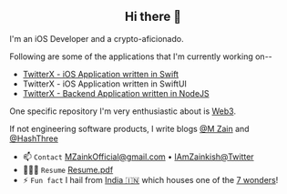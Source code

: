 <!--
**m-zaink/m-zaink** is a ✨ _special_ ✨ repository because its `README.md` (this file) appears on your GitHub profile.
-->
<h2 align="center">Hi there 👋</h2>

I'm an iOS Developer and a crypto-aficionado.

Following are some of the applications that I'm currently working on--
- [TwitterX - iOS Application written in Swift](https://github.com/m-zaink/TonyStark)
- TwitterX - iOS Application written in SwiftUI
- [TwitterX - Backend Application written in NodeJS](https://github.com/m-zaink/NickFury)

One specific repository I'm very enthusiastic about is [Web3](https://github.com/m-zaink/Web3).

If not engineering software products, I write blogs [@M Zain](https://medium.com/m-zain) and [@HashThree](https://medium.com/hashthree)

- 📫 `Contact` [MZainkOfficial@gmail.com](mailto:mzainkofficial@gmail.com) • [IAmZainkish@Twitter](https://twitter.com/IAmZainkish)
- 🙋🏾‍♂️ `Resume` [Resume.pdf](https://github.com/m-zaink/m-zaink/raw/main/Resume.pdf)
- ⚡ `Fun fact` I hail from [India 🇮🇳](https://en.wikipedia.org/wiki/India) which houses one of the [7 wonders](https://en.wikipedia.org/wiki/Taj_Mahal)!

